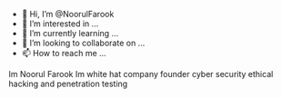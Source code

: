 - 👋 Hi, I’m @NoorulFarook
- 👀 I’m interested in ...
- 🌱 I’m currently learning ...
- 💞️ I’m looking to collaborate on ...
- 📫 How to reach me ...

<!---
NoorulFarook/NoorulFarook is a ✨ special ✨ repository because its `README.md` (this file) appears on your GitHub profile.
You can click the Preview link to take a look at your changes.
--->
Im Noorul Farook 
Im white hat company founder
cyber security ethical hacking and penetration testing 
